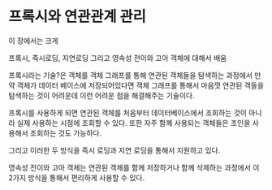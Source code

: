 # 프록시와 연관관계 관리

이 장에서는 크게

프록시, 즉시로딩, 지연로딩 그리고 영속성 전이와 고아 객체에 대해서 배움



프록시라는 기술?은 객체를 객체 그래프를 통해 연관된 객체들을 탐색하는 과정에서 만약 객체가 데이터 베이스에 저장되어있다면 객체 그래프를 통해서 마음껏 연관된 객들을 탐색하는 것이 어려운데 이런 어려운 점을 해결해주는 기술이다.

프록시를 사용하게 되면 연관된 객체를 처음부터 데이터베이스에서 조회하는 것이 아니라 실제 사용하는 시점에 조회할 수 있다. 또한 자주 함께 사용되는 객체들은 조인을 사용해서 조회하는 것도 가능하다.&#x20;

그리고 이러한 두 방식을 즉시 로딩과 지연 로딩을 통해서 지원하고 있다.



영속성 전이와 고아 객체는 연관된 객체를 함께 저장하거나 함께 삭제하는 과정에서 이 2가지 방식을 통해서 편리하게 사용할 수 있다.



<br><br><br><br><br><br><br><br><br><br>